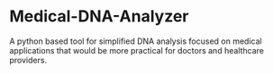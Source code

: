 # Medical-DNA-Analyzer
A python based tool for simplified DNA analysis focused on medical applications that would be more practical for doctors and healthcare providers.
